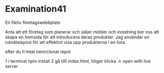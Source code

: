 # Examination41

En fiktiv företagswebbplats

Anta att ett företag som planerar och säljer möbler och inredning ber oss att skapa en hemsida för att introducera deras produkter.
Jag användar en rutnätslayout för att effektivt visa upp produkterna i en lista.

efter du h'mtat hem/clonat repot

1 i terminal npm install
2 gå tilll index.html, höger klicka -> open with live server